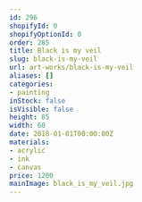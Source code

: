 ```yaml
---
id: 296
shopifyId: 0
shopifyOptionId: 0
order: 285
title: Black is my veil
slug: black-is-my-veil
url: art-works/black-is-my-veil
aliases: []
categories:
- painting
inStock: false
isVisible: false
height: 85
width: 60
date: 2018-01-01T00:00:00Z
materials:
- acrylic
- ink
- canvas
price: 1200
mainImage: black_is_my_veil.jpg
---
```

